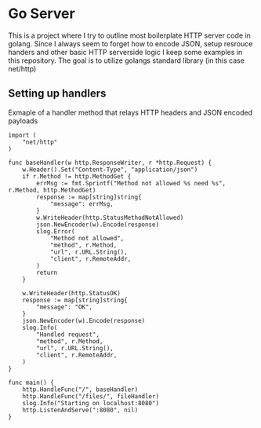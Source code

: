 # Go Server

This is a project where I try to outline most boilerplate HTTP server code in golang. Since I always seem to forget how to encode JSON, setup resrouce handers and other basic HTTP serverside logic I keep some examples in this repository. The goal is to utilize golangs standard library (in this case net/http)

## Setting up handlers

Exmaple of a handler method that relays HTTP headers and JSON encoded payloads

```golang
import (
	"net/http"
)

func baseHandler(w http.ResponseWriter, r *http.Request) {
	w.Header().Set("Content-Type", "application/json")
	if r.Method != http.MethodGet {
		errMsg := fmt.Sprintf("Method not allowed %s need %s", r.Method, http.MethodGet)
		response := map[string]string{
			"message": errMsg,
		}
		w.WriteHeader(http.StatusMethodNotAllowed)
		json.NewEncoder(w).Encode(response)
		slog.Error(
			"Method not allowed",
			"method", r.Method,
			"url", r.URL.String(),
			"client", r.RemoteAddr,
		)
		return
	}

	w.WriteHeader(http.StatusOK)
	response := map[string]string{
		"message": "OK",
	}
	json.NewEncoder(w).Encode(response)
	slog.Info(
		"Handled request",
		"method", r.Method,
		"url", r.URL.String(),
		"client", r.RemoteAddr,
	)
}

func main() {
	http.HandleFunc("/", baseHandler)
	http.HandleFunc("/files/", fileHandler)
	slog.Info("Starting on localhost:8080")
	http.ListenAndServe(":8080", nil)
}
```
